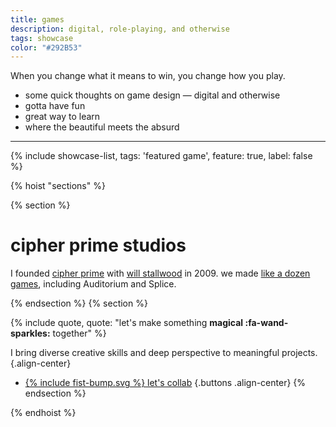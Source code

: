 ```yaml
---
title: games
description: digital, role-playing, and otherwise
tags: showcase
color: "#292B53"
---
```


<!-- tk -->

When you change what it means to win, you change how you play.

* some quick thoughts on game design — digital and otherwise
* gotta have fun
* great way to learn
* where the beautiful meets the absurd

***

{% include showcase-list, tags: 'featured game', feature: true, label: false %}

{% hoist "sections" %}

{% section %}

# cipher prime studios
I founded [cipher prime](https://www.cipherprime.com) with [will stallwood](https://willstall.com) in 2009. we made [like a dozen games](https://www.cipherprime.com/games), including Auditorium and Splice.



{% endsection %}
{% section %}

{% include quote, quote: "let's make something **magical :fa-wand-sparkles:** together" %}

I bring diverse creative skills and deep perspective to meaningful projects.
{.align-center}

* [{% include fist-bump.svg %} let's collab](/collab)
{.buttons .align-center}
{% endsection %}

{% endhoist %}